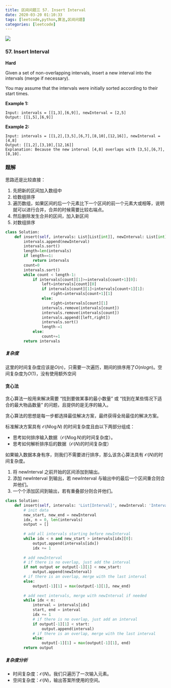 ```yaml
---
title: 区间问题三 57. Insert Interval
date: 2020-03-20 01:10:33
tags: [leetcode,python,算法,区间问题]
categories: [leetcode]
---
```


<img src="http://lishengyu.xyz/pubgm/IMG_5375.JPG" >

### 57. Insert Interval

**Hard**

Given a set of non-overlapping intervals, insert a new interval into the intervals (merge if necessary).

You may assume that the intervals were initially sorted according to their start times.

**Example 1:** 
```
Input: intervals = [[1,3],[6,9]], newInterval = [2,5]
Output: [[1,5],[6,9]]
```

**Example 2:**
```
Input: intervals = [[1,2],[3,5],[6,7],[8,10],[12,16]], newInterval = [4,8]
Output: [[1,2],[3,10],[12,16]]
Explanation: Because the new interval [4,8] overlaps with [3,5],[6,7],[8,10].
```
### 题解

思路还是比较直接：
1. 先把新的区间加入数组中
2. 给数组排序
3. 遍历数组，如果区间的后一个元素比下一个区间的前一个元素大或相等，说明就可以进行合并，合并的时候需要比较右端点。
4. 然后删除发生合并的区间，加入新区间
5. 对数组排序

```python
class Solution:
    def insert(self, intervals: List[List[int]], newInterval: List[int]) -> List[List[int]]:
        intervals.append(newInterval)
        intervals.sort()
        length=len(intervals)
        if length==1:
            return intervals
        count=0
        intervals.sort()
        while count < length-1:
            if intervals[count][1]>=intervals[count+1][0]:
                left=intervals[count][0]
                if intervals[count][1]<intervals[count+1][1]:
                    right=intervals[count+1][1]
                else:
                    right=intervals[count][1]
                intervals.remove(intervals[count])
                intervals.remove(intervals[count])
                intervals.append([left,right])
                intervals.sort()
                length-=1
            else:
                count+=1
        return intervals
```
##### 复杂度
这里的时间复杂度应该是$O(n)$，只需要一次遍历，期间的排序用了$O(nlogn)$。空间复杂度为$O(1)$，没有使用额外空间

#### 贪心法

贪心算法一般用来解决需要 “找到要做某事的最小数量” 或 “找到在某些情况下适合的最大物品数量” 的问题，且提供的是无序的输入。

贪心算法的思想是每一步都选择最佳解决方案，最终获得全局最佳的解决方案。

标准解决方案具有 $\mathcal{O}(N \log N)$ 的时间复杂度且由以下两部分组成：

- 思考如何排序输入数据（$\mathcal{O}(N \log N)$的时间复杂度）。
- 思考如何解析排序后的数据（$\mathcal{O}(N)$的时间复杂度）

如果输入数据本身有序，则我们不需要进行排序，那么该贪心算法具有 $\mathcal{O}(N)$的时间复杂度。

1. 将 newInterval 之前开始的区间添加到输出。
2. 添加 newInterval 到输出，若 newInterval 与输出中的最后一个区间重合则合并他们。
3. 一个个添加区间到输出，若有重叠部分则合并他们。

```python
class Solution:
    def insert(self, intervals: 'List[Interval]', newInterval: 'Interval') -> 'List[Interval]':
        # init data
        new_start, new_end = newInterval
        idx, n = 0, len(intervals)
        output = []
        
        # add all intervals starting before newInterval
        while idx < n and new_start > intervals[idx][0]:
            output.append(intervals[idx])
            idx += 1
            
        # add newInterval
        # if there is no overlap, just add the interval
        if not output or output[-1][1] < new_start:
            output.append(newInterval)
        # if there is an overlap, merge with the last interval
        else:
            output[-1][1] = max(output[-1][1], new_end)
        
        # add next intervals, merge with newInterval if needed
        while idx < n:
            interval = intervals[idx]
            start, end = interval
            idx += 1
            # if there is no overlap, just add an interval
            if output[-1][1] < start:
                output.append(interval)
            # if there is an overlap, merge with the last interval
            else:
                output[-1][1] = max(output[-1][1], end)
        return output
```
##### 复杂度分析

- 时间复杂度：$\mathcal{O}(N)$。我们只遍历了一次输入元素。
- 空间复杂度：$\mathcal{O}(N)$，输出答案所使用的空间。